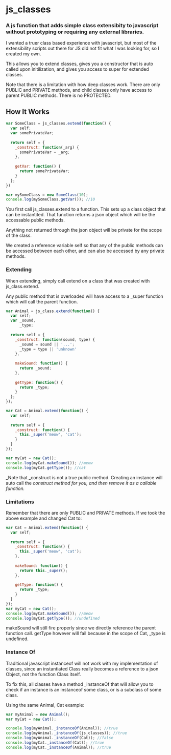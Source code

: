 # js_classes
### A js function that adds simple class extensibity to javascript without prototyping or requiring any external libraries.

I wanted a truer class based experience with javascript, but most of the extensibility scripts out there for JS did not fit what I was looking for, so I created my own.

This allows you to extend classes, gives you a constructor that is auto called upon initilization, and gives you access to super for extended classes.

Note that there is a limitation with how deep classes work.  There are only PUBLIC and PRIVATE methods, and child classes only have access to parent PUBLIC methods.  There is no PROTECTED.

## How It Works

```javascript
var SomeClass = js_classes.extend(function() {
  var self;
  var somePrivateVar;
  
  return self = {
    _construct: function(_arg) {
      somePrivateVar = _arg;
    },
    
    getVar: function() {
      return somePrivateVar;
    }
  };
})

var mySomeClass = new SomeClass(10);
console.log(mySomeClass.getVar()); //10
```

You first call js_classes.extend to a function.  This sets up a class object that can be instantited.
That function returns a json object which will be the accessable public methods.

Anything not returned through the json object will be private for the scope of the class.

We created a reference variable self so that any of the public methods can be accessed between each other, and can also be accessed by any private methods.

### Extending
When extending, simply call extend on a class that was created with js_class.extend.

Any public method that is overloaded will have access to a _super function which will call the parent function.

```javascript
var Animal = js_class.extend(function() {
  var self;
  var _sound,
      _type;
      
  return self = {
    _construct: function(sound, type) {
      _sound = sound || '...';
      _type = type || 'unknown'
    },
    
    makeSound: function() {
      return _sound;
    },
    
    getType: function() {
      return _type;
    }
  };
});

var Cat = Animal.extend(function() {
  var self;
  
  return self = {
    _construct: function() {
      this._super('meow', 'cat');
    }
  }
});

var myCat = new Cat();
console.log(myCat.makeSound()); //meow
console.log(myCat.getType()); //cat
```

_Note that _construct is not a true public method.  Creating an instance will auto call the _construct method for you, and then remove it as a callable function._

### Limitations
Remember that there are only PUBLIC and PRIVATE methods.  If we took the above example and changed Cat to:

```javascript
var Cat = Animal.extend(function() {
  var self;
  
  return self = {
    _construct: function() {
      this._super('meow', 'cat');
    },
    
    makeSound: function() {
      return this._super();
    },
    
    getType: function() {
      return _type;
    }
  }
});
var myCat = new Cat();
console.log(myCat.makeSound()); //meow
console.log(myCat.getType()); //undefined
```

makeSound will still fire properly since we directly reference the parent function call.  getType however will fail because in the scope of Cat, _type is undefined.

### Instance Of
Traditional javascript instanceof will not work with my implementation of classes, since an instantiated Class really becomes a reference to a json Object, not the function Class itself.

To fix this, all classes have a method _instanceOf that will allow you to check if an instance is an instanceof some class, or is a subclass of some class.

Using the same Animal, Cat example:

```javascript
var myAnimal = new Animal();
var myCat = new Cat();

console.log(myAnimal._instanceOf(Animal)); //true
console.log(myAnimal._instanceOf(js_classes)); //true
console.log(myAnimal._instanceOf(Cat)); //false
console.log(myCat._instanceOf(Cat)); //true
console.log(myCat._instanceOf(Animal)); //true

